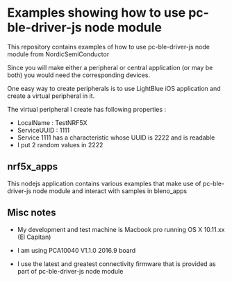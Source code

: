 # Examples showing how to use pc-ble-driver-js node module

This repository contains examples of how to use pc-ble-driver-js node module from NordicSemiConductor

Since you will make either a peripheral or central application (or may be both) you would need the corresponding
devices.

One easy way to create peripherals is to use LightBlue iOS application and create a virtual peripheral in it.

The virtual peripheral I create has following properties :
* LocalName : TestNRF5X
* ServiceUUID : 1111
* Service 1111 has a characteristic whose UUID is 2222 and is readable
* I put 2 random values in 2222

## nrf5x_apps

This nodejs application contains various examples that make use of pc-ble-driver-js node module and interact with samples in bleno_apps

## Misc notes

* My development and test machine is Macbook pro running OS X 10.11.xx (El Capitan)

* I am using PCA10040 V1.1.0 2016.9 board

* I use the latest and greatest connectivity firmware that is provided as part of pc-ble-driver-js node module
